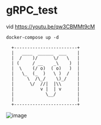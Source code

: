 # gRPC_test

vid https://youtu.be/qw3CBMMt9cM
```
docker-compose up -d
```
```
  +------------------------+
  |   ____  ______  ___    |
  |  /    )/      \/   \   |
  | (     / __    _\    )  |
  |  \    (/ o)  ( o)   )  |
  |   \_  (_  )   \ )  /   |
  |     \  /\_/    \)_/    |
  |      \/  //|  |\\      |
  |          v |  | v      |
  |            \__/        |
  |                        |
  +------------------------+
```
![image](https://github.com/user-attachments/assets/6d6a4967-1abb-4c68-aa84-9645dcf13444)
